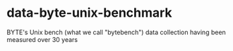 # data-byte-unix-benchmark
BYTE's Unix bench (what we call "bytebench") data collection having been measured over 30 years
